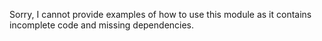 Sorry, I cannot provide examples of how to use this module as it contains incomplete code and missing dependencies.